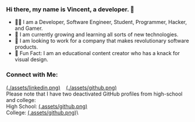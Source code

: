 ### Hi there, my name is Vincent, a developer. 👋

- 🧑‍💻 I am a Developer, Software Engineer, Student, Programmer, Hacker, and Gamer.
- 🌱 I am currently growing and learning all sorts of new technologies.
- 💼 I am looking to work for a company that makes revolutionary software products.
- 🎈 Fun Fact: I am an educational content creator who has a knack for visual design.

### Connect with Me:
[(./assets/linkedin.png)](https://www.linkedin.com/in/vincent-chi-developer/)
&nbsp;&nbsp;
[(./assets/github.png)](https://github.com/vchi-dev/)
\
Please note that I have two deactivated GitHub profiles from high-school and college:\
High School: [(.assets/github.png)](https://github.com/vchi90/)\
College: [(.assets/github.png)](https://github.com/vchiSBU/)\
